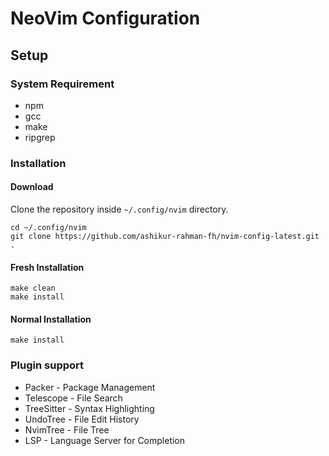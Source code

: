 # NeoVim Configuration

## Setup

### System Requirement
- npm
- gcc
- make
- ripgrep

### Installation
#### Download
Clone the repository inside `~/.config/nvim` directory.
```
cd ~/.config/nvim
git clone https://github.com/ashikur-rahman-fh/nvim-config-latest.git .
```

#### Fresh Installation
```
make clean
make install
```

#### Normal Installation
```
make install
```

### Plugin support
- Packer - Package Management
- Telescope - File Search
- TreeSitter - Syntax Highlighting
- UndoTree - File Edit History
- NvimTree - File Tree
- LSP - Language Server for Completion
